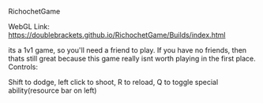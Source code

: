 RichochetGame

WebGL Link: https://doublebrackets.github.io/RichochetGame/Builds/index.html

its a 1v1 game, so you'll need a friend to play. If you have no friends, then thats still great because this game really isnt worth playing in the first place.
Controls:

Shift to dodge, left click to shoot, R to reload, Q to toggle special ability(resource bar on left)
